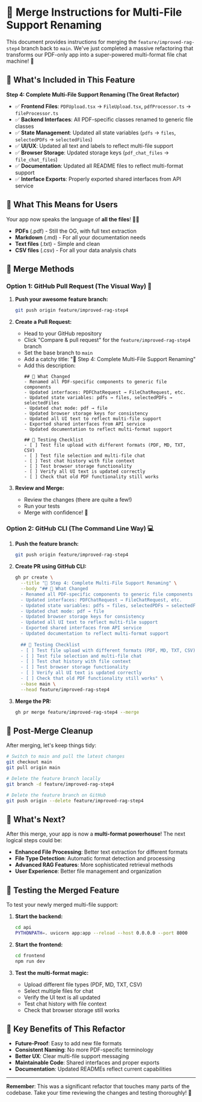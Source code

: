 # 🚀 Merge Instructions for Multi-File Support Renaming

This document provides instructions for merging the `feature/improved-rag-step4` branch back to `main`. We've just completed a massive refactoring that transforms our PDF-only app into a super-powered multi-format file chat machine! 🎉

## 🎯 What's Included in This Feature

**Step 4: Complete Multi-File Support Renaming (The Great Refactor)**
- ✅ **Frontend Files**: `PDFUpload.tsx` → `FileUpload.tsx`, `pdfProcessor.ts` → `fileProcessor.ts`
- ✅ **Backend Interfaces**: All PDF-specific classes renamed to generic file classes
- ✅ **State Management**: Updated all state variables (`pdfs` → `files`, `selectedPDFs` → `selectedFiles`)
- ✅ **UI/UX**: Updated all text and labels to reflect multi-file support
- ✅ **Browser Storage**: Updated storage keys (`pdf_chat_files` → `file_chat_files`)
- ✅ **Documentation**: Updated all README files to reflect multi-format support
- ✅ **Interface Exports**: Properly exported shared interfaces from API service

## 🎨 What This Means for Users

Your app now speaks the language of **all the files**! 📁✨
- **PDFs** (.pdf) - Still the OG, with full text extraction
- **Markdown** (.md) - For all your documentation needs
- **Text files** (.txt) - Simple and clean
- **CSV files** (.csv) - For all your data analysis chats

## 🔄 Merge Methods

### Option 1: GitHub Pull Request (The Visual Way) 🎨

1. **Push your awesome feature branch:**
   ```bash
   git push origin feature/improved-rag-step4
   ```

2. **Create a Pull Request:**
   - Head to your GitHub repository
   - Click "Compare & pull request" for the `feature/improved-rag-step4` branch
   - Set the base branch to `main`
   - Add a catchy title: "🚀 Step 4: Complete Multi-File Support Renaming"
   - Add this description:
     ```
     ## 🎯 What Changed
     - Renamed all PDF-specific components to generic file components
     - Updated interfaces: PDFChatRequest → FileChatRequest, etc.
     - Updated state variables: pdfs → files, selectedPDFs → selectedFiles
     - Updated chat mode: pdf → file
     - Updated browser storage keys for consistency
     - Updated all UI text to reflect multi-file support
     - Exported shared interfaces from API service
     - Updated documentation to reflect multi-format support
     
     ## 🧪 Testing Checklist
     - [ ] Test file upload with different formats (PDF, MD, TXT, CSV)
     - [ ] Test file selection and multi-file chat
     - [ ] Test chat history with file context
     - [ ] Test browser storage functionality
     - [ ] Verify all UI text is updated correctly
     - [ ] Check that old PDF functionality still works
     ```

3. **Review and Merge:**
   - Review the changes (there are quite a few!)
   - Run your tests
   - Merge with confidence! 🎉

### Option 2: GitHub CLI (The Command Line Way) 💻

1. **Push the feature branch:**
   ```bash
   git push origin feature/improved-rag-step4
   ```

2. **Create PR using GitHub CLI:**
   ```bash
   gh pr create \
     --title "🚀 Step 4: Complete Multi-File Support Renaming" \
     --body "## 🎯 What Changed
     - Renamed all PDF-specific components to generic file components
     - Updated interfaces: PDFChatRequest → FileChatRequest, etc.
     - Updated state variables: pdfs → files, selectedPDFs → selectedFiles
     - Updated chat mode: pdf → file
     - Updated browser storage keys for consistency
     - Updated all UI text to reflect multi-file support
     - Exported shared interfaces from API service
     - Updated documentation to reflect multi-format support
     
     ## 🧪 Testing Checklist
     - [ ] Test file upload with different formats (PDF, MD, TXT, CSV)
     - [ ] Test file selection and multi-file chat
     - [ ] Test chat history with file context
     - [ ] Test browser storage functionality
     - [ ] Verify all UI text is updated correctly
     - [ ] Check that old PDF functionality still works" \
     --base main \
     --head feature/improved-rag-step4
   ```

3. **Merge the PR:**
   ```bash
   gh pr merge feature/improved-rag-step4 --merge
   ```

## 🧹 Post-Merge Cleanup

After merging, let's keep things tidy:

```bash
# Switch to main and pull the latest changes
git checkout main
git pull origin main

# Delete the feature branch locally
git branch -d feature/improved-rag-step4

# Delete the feature branch on GitHub
git push origin --delete feature/improved-rag-step4
```

## 🎉 What's Next?

After this merge, your app is now a **multi-format powerhouse**! The next logical steps could be:
- **Enhanced File Processing**: Better text extraction for different formats
- **File Type Detection**: Automatic format detection and processing
- **Advanced RAG Features**: More sophisticated retrieval methods
- **User Experience**: Better file management and organization

## 🧪 Testing the Merged Feature

To test your newly merged multi-file support:

1. **Start the backend:**
   ```bash
   cd api
   PYTHONPATH=. uvicorn app:app --reload --host 0.0.0.0 --port 8000
   ```

2. **Start the frontend:**
   ```bash
   cd frontend
   npm run dev
   ```

3. **Test the multi-format magic:**
   - Upload different file types (PDF, MD, TXT, CSV)
   - Select multiple files for chat
   - Verify the UI text is all updated
   - Test chat history with file context
   - Check that browser storage still works

## 🎯 Key Benefits of This Refactor

- **Future-Proof**: Easy to add new file formats
- **Consistent Naming**: No more PDF-specific terminology
- **Better UX**: Clear multi-file support messaging
- **Maintainable Code**: Shared interfaces and proper exports
- **Documentation**: Updated READMEs reflect current capabilities

---

**Remember**: This was a significant refactor that touches many parts of the codebase. Take your time reviewing the changes and testing thoroughly! 🚀 